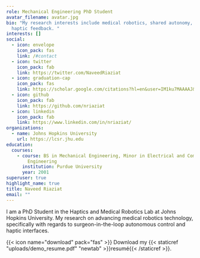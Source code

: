 ```yaml
---
role: Mechanical Engineering PhD Student
avatar_filename: avatar.jpg
bio: "My research interests include medical robotics, shared autonomy, and
  haptic feedback. "
interests: []
social:
  - icon: envelope
    icon_pack: fas
    link: /#contact
  - icon: twitter
    icon_pack: fab
    link: https://twitter.com/NaveedRiaziat
  - icon: graduation-cap
    icon_pack: fas
    link: https://scholar.google.com/citations?hl=en&user=IM1ku7MAAAAJ&view_op=list_works&gmla=AJsN-F40iMLFTp9RXi7JbVIKy-J3Qra0hGMpobWve1inak6jYuxbEAC1DIg3hEX_WYFfXuY0wVNmyz6S9uLtoswZx1NY37Y7_g
  - icon: github
    icon_pack: fab
    link: https://github.com/nriaziat
  - icon: linkedin
    icon_pack: fab
    link: https://www.linkedin.com/in/nriaziat/
organizations:
  - name: Johns Hopkins University
    url: https://lcsr.jhu.edu
education:
  courses:
    - course: BS in Mechanical Engineering, Minor in Electrical and Computer
        Engineering
      institution: Purdue University
      year: 2001
superuser: true
highlight_name: true
title: Naveed Riaziat
email: ""
---
```

I am a PhD Student in the Haptics and Medical Robotics Lab at Johns Hopkins University. My research on advancing medical robotics technology, specifically with regards to surgeon-in-the-loop autonomous control and haptic interfaces. 

{{< icon name="download" pack="fas" >}} Download my {{< staticref "uploads/demo_resume.pdf" "newtab" >}}resumé{{< /staticref >}}.
